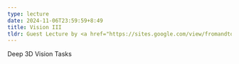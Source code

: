 ```yaml
---
type: lecture
date: 2024-11-06T23:59:59+8:49
title: Vision III 
tldr: Guest Lecture by <a href="https://sites.google.com/view/fromandto">Dr. Hao Zhao</a>
---
```

Deep 3D Vision Tasks
